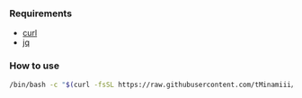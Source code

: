 ### Requirements

- [curl](https://curl.se/)
- [jq](https://stedolan.github.io/jq/)

### How to use

```sh
/bin/bash -c "$(curl -fsSL https://raw.githubusercontent.com/tMinamiii/go-update/master/install.sh)"
```
